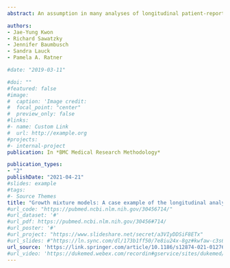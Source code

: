 ```yaml
---
abstract: An assumption in many analyses of longitudinal patient-reported outcome (PRO) data is that there is a single population following a single health trajectory. One approach that may help researchers move beyond this traditional assumption, with its inherent limitations, is growth mixture modelling (GMM), which can identify and assess multiple unobserved trajectories of patients’ health outcomes. We describe the process that was undertaken for a GMM analysis of longitudinal PRO data captured by a clinical registry for outpatients with atrial fibrillation (AF).

authors: 
- Jae-Yung Kwon
- Richard Sawatzky 
- Jennifer Baumbusch
- Sandra Lauck
- Pamela A. Ratner

#date: "2019-03-11"

#doi: ""
#featured: false
#image:
#  caption: 'Image credit: 
#  focal_point: "center"
#  preview_only: false
#links:
#- name: Custom Link
#  url: http://example.org
#projects:
#- internal-project
publication: In *BMC Medical Research Methodology*

publication_types:
- "2"
publishDate: "2021-04-21"
#slides: example
#tags:
#- Source Themes
title: "Growth mixture models: A case example of the longitudinal analysis of patient-reported outcomes data captured by a clinical registry"
#url_code: "https://pubmed.ncbi.nlm.nih.gov/30456714/"
#url_dataset: '#'
#url_pdf: https://pubmed.ncbi.nlm.nih.gov/30456#714/
#url_poster: '#'
#url_project: "https://www.slideshare.net/secret/a3VIyDDSiF8ETx"
#url_slides: #"https://ln.sync.com/dl/173b1ff50/7e8iu24x-8gz#kwfaw-c3s66p2j-wcnducyz"
url_source: 'https://link.springer.com/article/10.1186/s12874-021-01276-z'
#url_video: 'https://dukemed.webex.com/recordin#gservice/sites/dukemed/recording/play/b0d1d4dd#df304b0e9866fb29143f5ac2'
---
```



